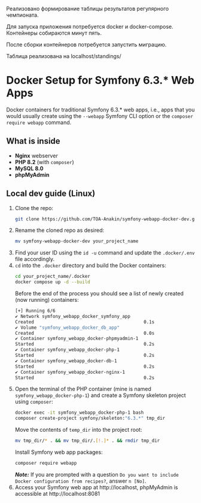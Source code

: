 Реализовано формирование таблицы результатов регулярного чемпионата.

Для запуска приложения потребуется docker и docker-compose. Контейнеры собираются минут пять.

После сборки контейнеров потребуется запустить миграцию.

Таблица реализована на localhost/standings/

# Docker Setup for Symfony 6.3.* Web Apps

Docker containers for traditional Symfony 6.3.* web apps, i.e., apps that you would usually create using the `--webapp` Symfony CLI option or the `composer require webapp` command.

## What is inside

- **Nginx** webserver
- **PHP 8.2** (with `composer`)
- **MySQL 8.0**
- **phpMyAdmin**

## Local dev guide (Linux)

1. Clone the repo:
    ```.sh
    git clone https://github.com/TOA-Anakin/symfony-webapp-docker-dev.git
    ```
2. Rename the cloned repo as desired: 
    ```.sh
    mv symfony-webapp-docker-dev your_project_name
    ```
3. Find your user ID using the `id -u` command and update the `.docker/.env` file accordingly.
4. `cd` into the `.docker` directory and build the Docker containers:
    ```.sh
    cd your_project_name/.docker
    docker compose up -d --build
    ```
    Before the end of the process you should see a list of newly created (now running) containers:
    ```.sh
    [+] Running 6/6
    ✔ Network symfony_webapp_docker_symfony_app
    Created                                         0.1s 
    ✔ Volume "symfony_webapp_docker_db_app"
    Created                                         0.0s 
    ✔ Container symfony_webapp_docker-phpmyadmin-1
    Started                                         0.2s 
    ✔ Container symfony_webapp_docker-php-1
    Started                                         0.2s 
    ✔ Container symfony_webapp_docker-db-1
    Started                                         0.2s 
    ✔ Container symfony_webapp_docker-nginx-1
    Started                                         0.2s 
    ```
5. Open the terminal of the PHP container (mine is named `symfony_webapp_docker-php-1`) and create a Symfony skeleton project using `composer`:
    ```.sh
    docker exec -it symfony_webapp_docker-php-1 bash
    composer create-project symfony/skeleton:"6.3.*" tmp_dir
    ```
    Move the contents of `temp_dir` into the project root:
    ```.sh
    mv tmp_dir/* . && mv tmp_dir/.[!.]* . && rmdir tmp_dir
    ```
    Install Symfony web app packages:
    ```.sh
    composer require webapp
    ```
    ***Note:*** If you are prompted with a question `Do you want to include Docker configuration from recipes?`, answer `n [No]`.
6. Access your Symfony web app at http://localhost, phpMyAdmin is accessible at http://localhost:8081
